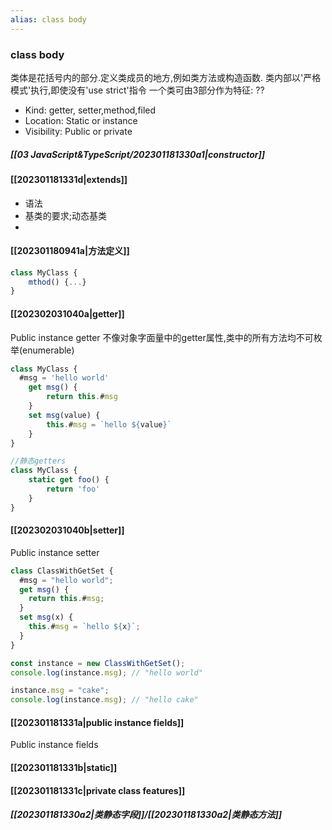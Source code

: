 ```yaml
---
alias: class body
---
```


### class body
类体是花括号内的部分.定义类成员的地方,例如类方法或构造函数.
类内部以'严格模式'执行,即使没有'use strict'指令
一个类可由3部分作为特征:  ??
* Kind: getter, setter,method,filed
* Location: Static or instance
* Visibility: Public or private

##### [[03 JavaScript&TypeScript/202301181330a1|constructor]]




#### [[202301181331d|extends]]

* 语法
* 基类的要求;动态基类
* 




#### [[202301180941a|方法定义]]
```js
class MyClass {
	mthod() {...}
}
```

#### [[202302031040a|getter]]
Public instance getter
不像对象字面量中的getter属性,类中的所有方法均不可枚举(enumerable)
```js
class MyClass {
  #msg = 'hello world'
	get msg() {
		return this.#msg
	}
	set msg(value) {
		this.#msg = `hello ${value}`
	}
}

//静态getters
class MyClass {
	static get foo() {
		return 'foo'
	}
}
```

#### [[202302031040b|setter]]
Public instance setter
```js
class ClassWithGetSet {
  #msg = "hello world";
  get msg() {
    return this.#msg;
  }
  set msg(x) {
    this.#msg = `hello ${x}`;
  }
}

const instance = new ClassWithGetSet();
console.log(instance.msg); // "hello world"

instance.msg = "cake";
console.log(instance.msg); // "hello cake"
```


#### [[202301181331a|public instance fields]]
Public instance fields


#### [[202301181331b|static]]


#### [[202301181331c|private class features]]



##### [[202301181330a2|类静态字段]]/[[202301181330a2|类静态方法]]

